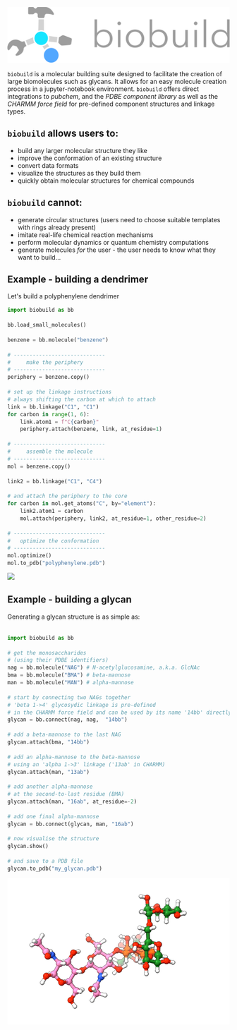 
![](docs/_resources/logo_large.png)

`biobuild` is a molecular building suite designed to facilitate the creation of large biomolecules such as glycans. 
It allows for an easy molecule creation process in a jupyter-notebook environment. `biobuild` offers direct integrations
to _pubchem_, and the _PDBE component library_ as well as the _CHARMM force field_ for pre-defined component structures and linkage types.

`biobuild` allows users to:
---------------------------
- build any larger molecular structure they like
- improve the conformation of an existing structure
- convert data formats
- visualize the structures as they build them
- quickly obtain molecular structures for chemical compounds

`biobuild` cannot:
------------------
- generate circular structures (users need to choose suitable templates with rings already present)
- imitate real-life chemical reaction mechanisms
- perform molecular dynamics or quantum chemistry computations
- generate molecules _for_ the user - the user needs to know what they want to build...


Example - building a dendrimer
------------------------------

Let's build a polyphenylene dendrimer

```python
import biobuild as bb

bb.load_small_molecules()

benzene = bb.molecule("benzene")

# -----------------------------
#     make the periphery
# -----------------------------
periphery = benzene.copy()

# set up the linkage instructions
# always shifting the carbon at which to attach
link = bb.linkage("C1", "C1")
for carbon in range(1, 6):
    link.atom1 = f"C{carbon}"
    periphery.attach(benzene, link, at_residue=1)

# -----------------------------
#     assemble the molecule
# -----------------------------
mol = benzene.copy()

link2 = bb.linkage("C1", "C4")

# and attach the periphery to the core
for carbon in mol.get_atoms("C", by="element"):
    link2.atom1 = carbon
    mol.attach(periphery, link2, at_residue=1, other_residue=2)

# -----------------------------
#   optimize the conformation
# -----------------------------
mol.optimize()
mol.to_pdb("polyphenylene.pdb")
```

![](support/graphics/polyphenylene.gif)

Example - building a glycan
---------------------------

Generating a glycan structure is as simple as:

```python

import biobuild as bb

# get the monosaccharides
# (using their PDBE identifiers)
nag = bb.molecule("NAG") # N-acetylglucosamine, a.k.a. GlcNAc
bma = bb.molecule("BMA") # beta-mannose
man = bb.molecule("MAN") # alpha-mannose

# start by connecting two NAGs together
# 'beta 1->4' glycosydic linkage is pre-defined
# in the CHARMM force field and can be used by its name '14bb' directly
glycan = bb.connect(nag, nag,  "14bb")

# add a beta-mannose to the last NAG
glycan.attach(bma, "14bb")

# add an alpha-mannose to the beta-mannose
# using an 'alpha 1->3' linkage ('13ab' in CHARMM)
glycan.attach(man, "13ab")

# add another alpha-mannose
# at the second-to-last residue (BMA)
glycan.attach(man, "16ab", at_residue=-2)

# add one final alpha-mannose
glycan = bb.connect(glycan, man, "16ab")

# now visualise the structure
glycan.show()

# and save to a PDB file
glycan.to_pdb("my_glycan.pdb")
```

![](support/graphics/glycan_example.gif)